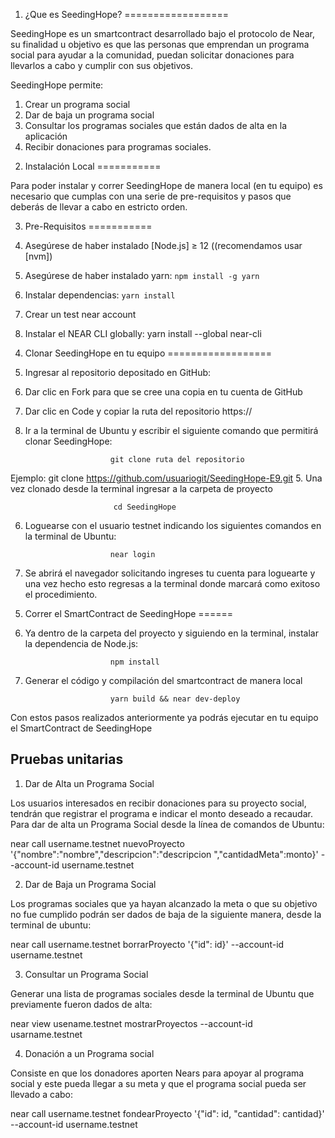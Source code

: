 1. ¿Que es SeedingHope?
==================

SeedingHope es un smartcontract desarrollado bajo el protocolo de Near, su finalidad u objetivo es que las personas que emprendan un programa social para ayudar a la comunidad, puedan solicitar donaciones para llevarlos a cabo y cumplir con sus objetivos.

SeedingHope permite:
1.	Crear un programa social
2.	Dar de baja un programa social
3.	Consultar los programas sociales que están dados de alta en la aplicación
4.	Recibir donaciones para programas sociales.

<!-- This app was initialized with [create-near-app] -->
2. Instalación Local
===========

Para poder instalar y correr SeedingHope de manera local (en tu equipo) es necesario que cumplas con una serie de pre-requisitos y pasos que deberás de llevar a cabo en estricto orden.

3. Pre-Requisitos
===========

1. Asegúrese de haber instalado [Node.js] ≥ 12 ((recomendamos usar [nvm])
2.	Asegúrese de haber instalado yarn: `npm install -g yarn`
3.	Instalar dependencias: `yarn install`
4.	Crear un test near account 
5.	Instalar el NEAR CLI globally: yarn install --global near-cli

<!-- To run this project locally:

1. Prerequisites: Make sure you've installed [Node.js] ≥ 12
2. Install dependencies: `yarn install`
3. Run the local development server: `yarn dev` (see `package.json` for a
   full list of `scripts` you can run with `yarn`)

Now you'll have a local development environment backed by the NEAR TestNet!

Go ahead and play with the app and the code. As you make code changes, the app will automatically reload. -->


4. Clonar SeedingHope en tu equipo
==================

1.	Ingresar al repositorio depositado en GitHub:
2.	Dar clic en Fork para que se cree una copia en tu cuenta de GitHub
3.	Dar clic en Code y copiar la ruta del repositorio https://
4.	Ir a la terminal de Ubuntu y escribir el siguiente comando que permitirá clonar SeedingHope:

                           git clone ruta del repositorio

Ejemplo: git clone https://github.com/usuariogit/SeedingHope-E9.git
5.	Una vez clonado desde la terminal ingresar a la carpeta de proyecto

                           cd SeedingHope

6.	Loguearse con el usuario testnet indicando los siguientes comandos en la terminal de Ubuntu:

                           near login

7.	Se abrirá el navegador solicitando ingreses tu cuenta para loguearte y una vez hecho esto regresas a la terminal donde marcará como exitoso el procedimiento.

<!-- 1. The "backend" code lives in the `/contract` folder. See the README there for
   more info.
2. The frontend code lives in the `/src` folder. `/src/index.html` is a great
   place to start exploring. Note that it loads in `/src/index.js`, where you
   can learn how the frontend connects to the NEAR blockchain.
3. Tests: there are different kinds of tests for the frontend and the smart
   contract. See `contract/README` for info about how it's tested. The frontend
   code gets tested with [jest]. You can run both of these at once with `yarn
   run test`. -->


5. Correr el SmartContract de SeedingHope
======

1.	Ya dentro de la carpeta del proyecto y siguiendo en la terminal, instalar la dependencia de Node.js:

                           npm install

2.	Generar el código y compilación del smartcontract de manera local

                           yarn build && near dev-deploy

Con estos pasos realizados anteriormente ya podrás ejecutar en tu equipo el SmartContract de SeedingHope

<!-- Every smart contract in NEAR has its [own associated account][NEAR accounts]. When you run `yarn dev`, your smart contract gets deployed to the live NEAR TestNet with a throwaway account. When you're ready to make it permanent, here's how. -->


Pruebas unitarias
-------------------------------------

1. Dar de Alta un Programa Social

Los usuarios interesados en recibir donaciones para su proyecto social, tendrán que registrar el programa e indicar el monto deseado a recaudar. Para dar de alta un Programa Social desde la línea de comandos de Ubuntu:

near call username.testnet nuevoProyecto '{"nombre":"nombre","descripcion":"descripcion ","cantidadMeta":monto}' --account-id username.testnet

2. Dar de Baja un Programa Social

Los programas sociales que ya hayan alcanzado la meta o que su objetivo no fue cumplido podrán ser dados de baja de la siguiente manera, desde la terminal de ubuntu:

near call username.testnet borrarProyecto '{"id": id}' --account-id username.testnet

3. Consultar un Programa Social

Generar una lista de programas sociales desde la terminal de Ubuntu que previamente fueron dados de alta:

near view usename.testnet mostrarProyectos --account-id usarname.testnet

4. Donación a un Programa social

Consiste en que los donadores aporten Nears para apoyar al programa social y este pueda llegar a su meta y que el programa social pueda ser llevado a cabo:

near call username.testnet fondearProyecto '{"id": id, "cantidad": cantidad}' --account-id username.testnet

<!-- [near-cli] is a command line interface (CLI) for interacting with the NEAR blockchain. It was installed to the local `node_modules` folder when you ran `yarn install`, but for best ergonomics you may want to install it globally:

    yarn install --global near-cli

Or, if you'd rather use the locally-installed version, you can prefix all `near` commands with `npx`

Ensure that it's installed with `near --version` (or `npx near --version`)


Step 1: Create an account for the contract -->
<!-- ------------------------------------------

Each account on NEAR can have at most one contract deployed to it. If you've already created an account such as `your-name.testnet`, you can deploy your contract to `CodingHope.your-name.testnet`. Assuming you've already created an account on [NEAR Wallet], here's how to create `CodingHope.your-name.testnet`:

1. Authorize NEAR CLI, following the commands it gives you:

      near login

2. Create a subaccount (replace `YOUR-NAME` below with your actual account name):

      near create-account CodingHope.YOUR-NAME.testnet --masterAccount YOUR-NAME.testnet


Step 2: set contract name in code
---------------------------------

Modify the line in `src/config.js` that sets the account name of the contract. Set it to the account id you used above.

    const CONTRACT_NAME = process.env.CONTRACT_NAME || 'CodingHope.YOUR-NAME.testnet'


Step 3: deploy!
---------------

One command:

    yarn deploy

As you can see in `package.json`, this does two things:

1. builds & deploys smart contract to NEAR TestNet
2. builds & deploys frontend code to GitHub using [gh-pages]. This will only work if the project already has a repository set up on GitHub. Feel free to modify the `deploy` script in `package.json` to deploy elsewhere.


Troubleshooting
===============

On Windows, if you're seeing an error containing `EPERM` it may be related to spaces in your path. Please see [this issue](https://github.com/zkat/npx/issues/209) for more details.


  [create-near-app]: https://github.com/near/create-near-app
  [Node.js]: https://nodejs.org/en/download/package-manager/
  [jest]: https://jestjs.io/
  [NEAR accounts]: https://docs.near.org/docs/concepts/account
  [NEAR Wallet]: https://wallet.testnet.near.org/
  [near-cli]: https://github.com/near/near-cli
  [gh-pages]: https://github.com/tschaub/gh-pages -->
